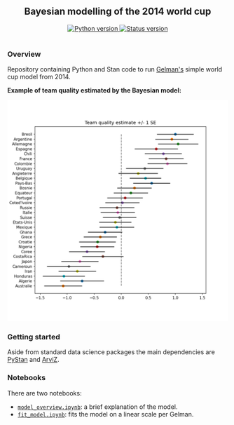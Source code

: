 <h2 align="center">Bayesian modelling of the 2014 world cup</h2>

<div align="center">
  <!--Python version -->
  <a href="https://www.python.org/downloads/release/python-360/">
    <img src="https://img.shields.io/pypi/pyversions/fastai.svg"
      alt="Python version" />
  </a>
  <!--Commits  -->
  <a href="https://github.com/maw501/world_cup/commits/master">
    <img src="https://img.shields.io/github/last-commit/maw501/world_cup.svg"
      alt="Status version" />
  </a>
</div>
<br />

### Overview
Repository containing Python and Stan code to run [Gelman's](https://statmodeling.stat.columbia.edu/2014/07/13/stan-analyzes-world-cup-data/) simple world cup model from 2014.

**Example of team quality estimated by the Bayesian model:**

![Image](resources/teams.png)

### Getting started

Aside from standard data science packages the main dependencies are [PyStan](https://pystan.readthedocs.io/en/latest/) and [ArviZ](https://arviz-devs.github.io/arviz/).

### Notebooks

There are two notebooks:

* [`model_overview.ipynb`](https://nbviewer.jupyter.org/github/maw501/world-cup/blob/master/world_cup/notebooks/model_overview.ipynb): a brief explanation of the model. 
* [`fit_model.ipynb`](https://nbviewer.jupyter.org/github/maw501/world-cup/blob/master/world_cup/notebooks/fit_model.ipynb): fits the model on a linear scale per Gelman.
